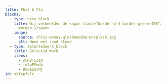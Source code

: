 ```yaml
---
title: Phil & Flo
blocks:
  - type: hero_block
    title: Wij verbeelden de <span class="border-b-4 border-green-400">wereld van
      morgen.</span>
    image:
      source: chris-abney-qlw70aoo8be-unsplash.jpg
      alt: Hond met rood kleed
  - type: selectedwork_block
    title: Selected Work
    items:
      - sCR0-5I1N
      - fm2wFFmdb
      - DG0aSzvMj
id: xXIrpfv7c
---
```

